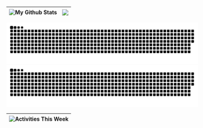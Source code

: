| <img align="center" src="https://github-readme-stats.vercel.app/api?username=elthworth&show_icons=true&include_all_commits=true&theme=solarized-light&hide_border=true&custom_title=My GitHub Stats" alt="My Github Stats" /> | <img align="center" src="https://github-readme-stats.vercel.app/api/top-langs/?username=elthworth&layout=compact&theme=solarized-light&hide_border=true&langs_count=10&custom_title=My Top Langs" /> |
| ----------------------------------------------------------------------------------------------------------------------------------------------------------------------------------------------------------------------------- | ---------------------------------------------------------------------------------------------------------------------------------------------------------------------------------------------------- |

![snake gif](https://raw.githubusercontent.com/elthworth/elthworth/output/github-contribution-grid-snake-dark.svg#gh-dark-mode-only)![github contribution grid snake animation](https://raw.githubusercontent.com/elthworth/elthworth/output/github-contribution-grid-snake.svg#gh-light-mode-only)

| <img align="center" src="https://github-readme-stats.vercel.app/api/wakatime?username=elthworth&hide_border=true&theme=solarized-light&custom_title=Code Activities This Week" alt="Activities This Week" /> |
| ------------------------------------------------------------------------------------------------------------------------------------------------------------------------------------------------------------ |
